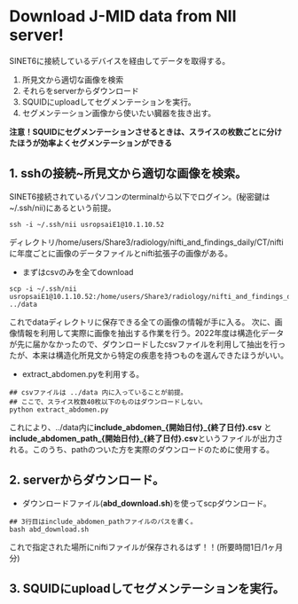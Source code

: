 # Download J-MID data from NII server!

SINET6に接続しているデバイスを経由してデータを取得する。

 1. 所見文から適切な画像を検索
 2. それらをserverからダウンロード
 3. SQUIDにuploadしてセグメンテーションを実行。
 4. セグメンテーション画像から使いたい臓器を抜き出す。

 **注意！SQUIDにセグメンテーションさせるときは、スライスの枚数ごとに分けたほうが効率よくセグメンテーションができる**
 

 ## 1. sshの接続~所見文から適切な画像を検索。

 SINET6接続されているパソコンのterminalから以下でログイン。(秘密鍵は~/.ssh/nii)にあるという前提。
```
ssh -i ~/.ssh/nii usropsaiE1@10.1.10.52
```
ディレクトリ/home/users/Share3/radiology/nifti_and_findings_daily/CT/nifti  に年度ごとに画像のデータファイルとnifti拡張子の画像がある。
* まずはcsvのみを全てdownload
```
scp -i ~/.ssh/nii usropsaiE1@10.1.10.52:/home/users/Share3/radiology/nifti_and_findings_daily/CT/nifti/202*/*.csv ../data
```
これでdataディレクトリに保存できる全ての画像の情報が手に入る。
次に、画像情報を利用して実際に画像を抽出する作業を行う。2022年度は構造化データが先に届かなかったので、ダウンロードしたcsvファイルを利用して抽出を行ったが、本来は構造化所見文から特定の疾患を持つものを選んできたほうがいい。
* extract_abdomen.pyを利用する。
```
## csvファイルは ../data 内に入っていることが前提。
## ここで、スライス枚数40枚以下のものはダウンロードしない。
python extract_abdomen.py
```
これにより、../data内に**include_abdomen_{開始日付}_{終了日付}.csv** と **include_abdomen_path_{開始日付}_{終了日付}.csv**というファイルが出力される。このうち、pathのついた方を実際のダウンロードのために使用する。

## 2. serverからダウンロード。
* ダウンロードファイル(**abd_download.sh**)を使ってscpダウンロード。
```
## 3行目はinclude_abdomen_pathファイルのパスを書く。
bash abd_download.sh
```
これで指定された場所にniftiファイルが保存されるはず！！(所要時間1日/1ヶ月分)

## 3. SQUIDにuploadしてセグメンテーションを実行。
